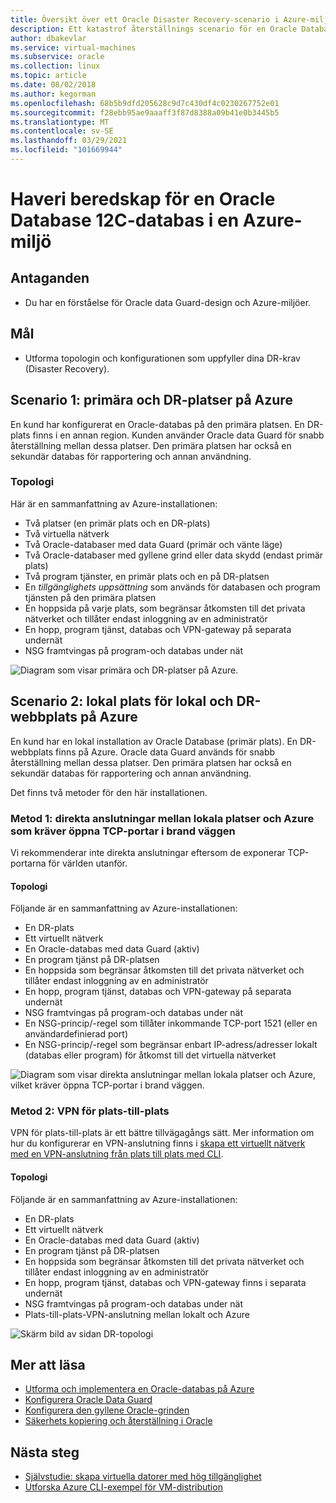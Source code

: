 ```yaml
---
title: Översikt över ett Oracle Disaster Recovery-scenario i Azure-miljön | Microsoft Docs
description: Ett katastrof återställnings scenario för en Oracle Database 12C-databas i din Azure-miljö
author: dbakevlar
ms.service: virtual-machines
ms.subservice: oracle
ms.collection: linux
ms.topic: article
ms.date: 08/02/2018
ms.author: kegorman
ms.openlocfilehash: 68b5b9dfd205628c9d7c430df4c0230267752e01
ms.sourcegitcommit: f28ebb95ae9aaaff3f87d8388a09b41e0b3445b5
ms.translationtype: MT
ms.contentlocale: sv-SE
ms.lasthandoff: 03/29/2021
ms.locfileid: "101669944"
---
```

# <a name="disaster-recovery-for-an-oracle-database-12c-database-in-an-azure-environment"></a>Haveri beredskap för en Oracle Database 12C-databas i en Azure-miljö

## <a name="assumptions"></a>Antaganden

- Du har en förståelse för Oracle data Guard-design och Azure-miljöer.


## <a name="goals"></a>Mål
- Utforma topologin och konfigurationen som uppfyller dina DR-krav (Disaster Recovery).

## <a name="scenario-1-primary-and-dr-sites-on-azure"></a>Scenario 1: primära och DR-platser på Azure

En kund har konfigurerat en Oracle-databas på den primära platsen. En DR-plats finns i en annan region. Kunden använder Oracle data Guard för snabb återställning mellan dessa platser. Den primära platsen har också en sekundär databas för rapportering och annan användning. 

### <a name="topology"></a>Topologi

Här är en sammanfattning av Azure-installationen:

- Två platser (en primär plats och en DR-plats)
- Två virtuella nätverk
- Två Oracle-databaser med data Guard (primär och vänte läge)
- Två Oracle-databaser med gyllene grind eller data skydd (endast primär plats)
- Två program tjänster, en primär plats och en på DR-platsen
- En *tillgänglighets uppsättning* som används för databasen och program tjänsten på den primära platsen
- En hoppsida på varje plats, som begränsar åtkomsten till det privata nätverket och tillåter endast inloggning av en administratör
- En hopp, program tjänst, databas och VPN-gateway på separata undernät
- NSG framtvingas på program-och databas under nät

![Diagram som visar primära och DR-platser på Azure.](./media/oracle-disaster-recovery/oracle_topology_01.png)

## <a name="scenario-2-primary-site-on-premises-and-dr-site-on-azure"></a>Scenario 2: lokal plats för lokal och DR-webbplats på Azure

En kund har en lokal installation av Oracle Database (primär plats). En DR-webbplats finns på Azure. Oracle data Guard används för snabb återställning mellan dessa platser. Den primära platsen har också en sekundär databas för rapportering och annan användning. 

Det finns två metoder för den här installationen.

### <a name="approach-1-direct-connections-between-on-premises-and-azure-requiring-open-tcp-ports-on-the-firewall"></a>Metod 1: direkta anslutningar mellan lokala platser och Azure som kräver öppna TCP-portar i brand väggen 

Vi rekommenderar inte direkta anslutningar eftersom de exponerar TCP-portarna för världen utanför.

#### <a name="topology"></a>Topologi

Följande är en sammanfattning av Azure-installationen:

- En DR-plats 
- Ett virtuellt nätverk
- En Oracle-databas med data Guard (aktiv)
- En program tjänst på DR-platsen
- En hoppsida som begränsar åtkomsten till det privata nätverket och tillåter endast inloggning av en administratör
- En hopp, program tjänst, databas och VPN-gateway på separata undernät
- NSG framtvingas på program-och databas under nät
- En NSG-princip/-regel som tillåter inkommande TCP-port 1521 (eller en användardefinierad port)
- En NSG-princip/-regel som begränsar enbart IP-adress/adresser lokalt (databas eller program) för åtkomst till det virtuella nätverket

![Diagram som visar direkta anslutningar mellan lokala platser och Azure, vilket kräver öppna TCP-portar i brand väggen.](./media/oracle-disaster-recovery/oracle_topology_02.png)

### <a name="approach-2-site-to-site-vpn"></a>Metod 2: VPN för plats-till-plats
VPN för plats-till-plats är ett bättre tillvägagångs sätt. Mer information om hur du konfigurerar en VPN-anslutning finns i [skapa ett virtuellt nätverk med en VPN-anslutning från plats till plats med CLI](../../../vpn-gateway/vpn-gateway-howto-site-to-site-resource-manager-cli.md).

#### <a name="topology"></a>Topologi

Följande är en sammanfattning av Azure-installationen:

- En DR-plats 
- Ett virtuellt nätverk 
- En Oracle-databas med data Guard (aktiv)
- En program tjänst på DR-platsen
- En hoppsida som begränsar åtkomsten till det privata nätverket och tillåter endast inloggning av en administratör
- En hopp, program tjänst, databas och VPN-gateway finns i separata undernät
- NSG framtvingas på program-och databas under nät
- Plats-till-plats-VPN-anslutning mellan lokalt och Azure

![Skärm bild av sidan DR-topologi](./media/oracle-disaster-recovery/oracle_topology_03.png)

## <a name="additional-reading"></a>Mer att läsa

- [Utforma och implementera en Oracle-databas på Azure](oracle-design.md)
- [Konfigurera Oracle Data Guard](configure-oracle-dataguard.md)
- [Konfigurera den gyllene Oracle-grinden](configure-oracle-golden-gate.md)
- [Säkerhets kopiering och återställning i Oracle](./oracle-overview.md)


## <a name="next-steps"></a>Nästa steg

- [Självstudie: skapa virtuella datorer med hög tillgänglighet](../../linux/create-cli-complete.md)
- [Utforska Azure CLI-exempel för VM-distribution](https://github.com/Azure-Samples/azure-cli-samples/tree/master/virtual-machine)